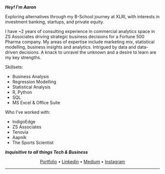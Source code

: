 ***Hey! I'm Aaron***

Exploring alternatives through my B-School journey at XLRI, with interests in investment banking, startups, and private equity.

I have ~2 years of consulting experience in commercial analytics space in ZS Associates driving strategic business decisions for a Fortune 500 Pharma company. My areas of expertise include marketing mix, statistical modelling, business insights and analytics. Intrigued by data and data-driven decisions. A knack to unravel the unknown and a desire to learn are my key strengths.

Skillsets:
- Business Analysis 
- Regression Modelling
- Statistical Analysis
- R, Python
- SQL
- MS Excel & Office Suite

Who I've worked with:
- IndigoEdge
- ZS Associates
- Tenovia
- Aapnik
- The Sports Scientist

***Inquisitive to all things Tech & Business***

<p align="center">
  <a href="aaron-george.github.io/">Portfolio</a> •
  <a href="https://www.linkedin.com/in/aaron--george/">Linkedin</a> •
  <a href="https://medium.com/@aaron4george">Medium</a> •
  <a href="https://www.instagram.com/aaron_ge0rge/">Instagram</a> 
</p>

---




